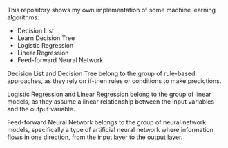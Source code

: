 This repository shows my own implementation of some machine learning algorithms:
* Decision List
* Learn Decision Tree
* Logistic Regression
* Linear Regression
* Feed-forward Neural Network


Decision List and Decision Tree belong to the group of rule-based approaches, as they rely on if-then rules or conditions to make predictions.


Logistic Regression and Linear Regression belong to the group of linear models, as they assume a linear relationship between the input variables and the output variable.


Feed-forward Neural Network belongs to the group of neural network models, specifically a type of artificial neural network where information flows in one direction, from the input layer to the output layer.